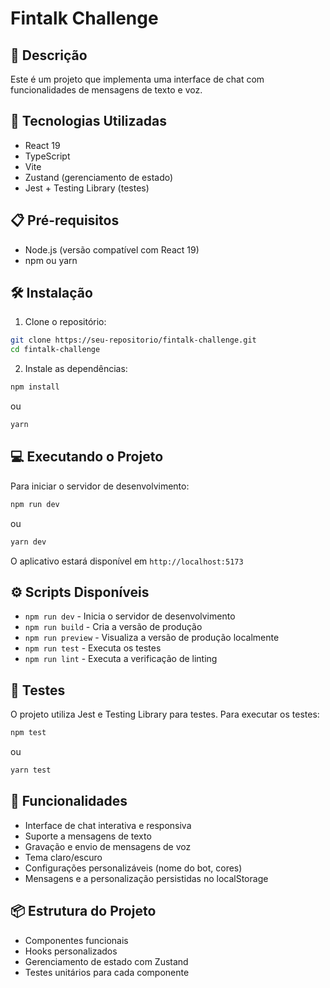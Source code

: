 # Fintalk Challenge

## 📝 Descrição
Este é um projeto que implementa uma interface de chat com funcionalidades de mensagens de texto e voz.

## 🚀 Tecnologias Utilizadas
- React 19
- TypeScript
- Vite
- Zustand (gerenciamento de estado)
- Jest + Testing Library (testes)

## 📋 Pré-requisitos
- Node.js (versão compatível com React 19)
- npm ou yarn

## 🛠️ Instalação

1. Clone o repositório:
```bash
git clone https://seu-repositorio/fintalk-challenge.git
cd fintalk-challenge
```

2. Instale as dependências:
```bash
npm install
```
ou
```bash
yarn
```

## 💻 Executando o Projeto

Para iniciar o servidor de desenvolvimento:
```bash
npm run dev
```
ou
```bash
yarn dev
```

O aplicativo estará disponível em `http://localhost:5173`

## ⚙️ Scripts Disponíveis

- `npm run dev` - Inicia o servidor de desenvolvimento
- `npm run build` - Cria a versão de produção
- `npm run preview` - Visualiza a versão de produção localmente
- `npm run test` - Executa os testes
- `npm run lint` - Executa a verificação de linting

## 🧪 Testes

O projeto utiliza Jest e Testing Library para testes. Para executar os testes:
```bash
npm test
```
ou
```bash
yarn test
```

## 🎨 Funcionalidades

- Interface de chat interativa e responsiva
- Suporte a mensagens de texto
- Gravação e envio de mensagens de voz
- Tema claro/escuro
- Configurações personalizáveis (nome do bot, cores)
- Mensagens e a personalização persistidas no localStorage

## 📦 Estrutura do Projeto

- Componentes funcionais
- Hooks personalizados
- Gerenciamento de estado com Zustand
- Testes unitários para cada componente